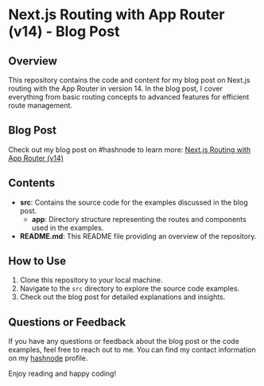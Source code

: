 # Next.js Routing with App Router (v14) - Blog Post

## Overview
This repository contains the code and content for my blog post on Next.js routing with the App Router in version 14. In the blog post, I cover everything from basic routing concepts to advanced features for efficient route management.

## Blog Post
Check out my blog post on #hashnode to learn more: [Next.js Routing with App Router (v14)](https://shaikhsohel.hashnode.dev/nextjs-14-routing-unveiled-the-ultimate-guide)

## Contents
- **src**: Contains the source code for the examples discussed in the blog post.
  - **app**: Directory structure representing the routes and components used in the examples.
- **README.md**: This README file providing an overview of the repository.

## How to Use
1. Clone this repository to your local machine.
2. Navigate to the `src` directory to explore the source code examples.
3. Check out the blog post for detailed explanations and insights.

## Questions or Feedback
If you have any questions or feedback about the blog post or the code examples, feel free to reach out to me. You can find my contact information on my [hashnode](https://hashnode.com/@StellarBell) profile.

Enjoy reading and happy coding!
